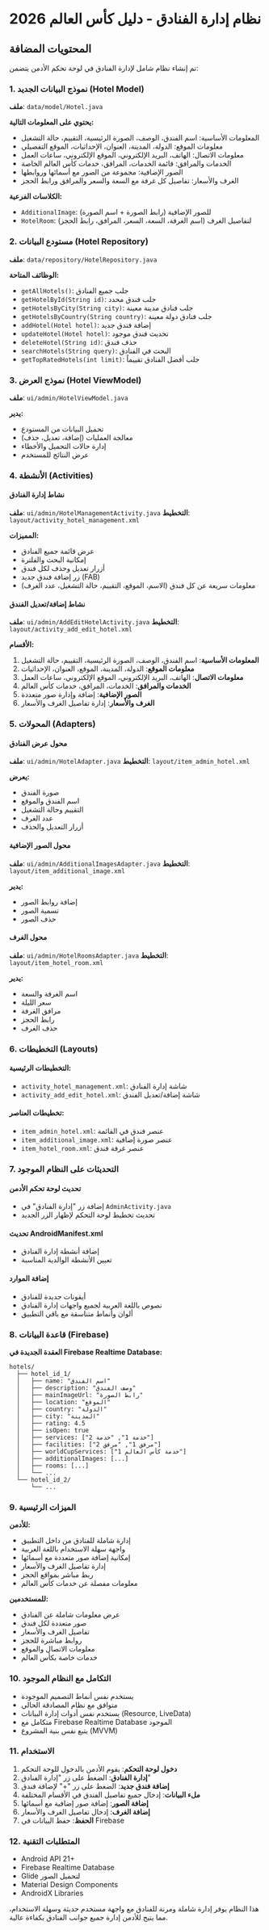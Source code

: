 # نظام إدارة الفنادق - دليل كأس العالم 2026

## المحتويات المضافة

تم إنشاء نظام شامل لإدارة الفنادق في لوحة تحكم الأدمن يتضمن:

### 1. نموذج البيانات الجديد (Hotel Model)

**ملف**: `data/model/Hotel.java`

**يحتوي على المعلومات التالية:**
- المعلومات الأساسية: اسم الفندق، الوصف، الصورة الرئيسية، التقييم، حالة التشغيل
- معلومات الموقع: الدولة، المدينة، العنوان، الإحداثيات، الموقع التفصيلي
- معلومات الاتصال: الهاتف، البريد الإلكتروني، الموقع الإلكتروني، ساعات العمل
- الخدمات والمرافق: قائمة الخدمات، المرافق، خدمات كأس العالم الخاصة
- الصور الإضافية: مجموعة من الصور مع أسمائها وروابطها
- الغرف والأسعار: تفاصيل كل غرفة مع السعة والسعر والمرافق ورابط الحجز

**الكلاسات الفرعية:**
- `AdditionalImage`: للصور الإضافية (رابط الصورة + اسم الصورة)
- `HotelRoom`: لتفاصيل الغرف (اسم الغرفة، السعة، السعر، المرافق، رابط الحجز)

### 2. مستودع البيانات (Hotel Repository)

**ملف**: `data/repository/HotelRepository.java`

**الوظائف المتاحة:**
- `getAllHotels()`: جلب جميع الفنادق
- `getHotelById(String id)`: جلب فندق محدد
- `getHotelsByCity(String city)`: جلب فنادق مدينة معينة
- `getHotelsByCountry(String country)`: جلب فنادق دولة معينة
- `addHotel(Hotel hotel)`: إضافة فندق جديد
- `updateHotel(Hotel hotel)`: تحديث فندق موجود
- `deleteHotel(String id)`: حذف فندق
- `searchHotels(String query)`: البحث في الفنادق
- `getTopRatedHotels(int limit)`: جلب أفضل الفنادق تقييماً

### 3. نموذج العرض (Hotel ViewModel)

**ملف**: `ui/admin/HotelViewModel.java`

**يدير:**
- تحميل البيانات من المستودع
- معالجة العمليات (إضافة، تعديل، حذف)
- إدارة حالات التحميل والأخطاء
- عرض النتائج للمستخدم

### 4. الأنشطة (Activities)

#### نشاط إدارة الفنادق
**ملف**: `ui/admin/HotelManagementActivity.java`
**التخطيط**: `layout/activity_hotel_management.xml`

**المميزات:**
- عرض قائمة جميع الفنادق
- إمكانية البحث والفلترة
- أزرار تعديل وحذف لكل فندق
- زر إضافة فندق جديد (FAB)
- معلومات سريعة عن كل فندق (الاسم، الموقع، التقييم، حالة التشغيل، عدد الغرف)

#### نشاط إضافة/تعديل الفندق
**ملف**: `ui/admin/AddEditHotelActivity.java`
**التخطيط**: `layout/activity_add_edit_hotel.xml`

**الأقسام:**
1. **المعلومات الأساسية**: اسم الفندق، الوصف، الصورة الرئيسية، التقييم، حالة التشغيل
2. **معلومات الموقع**: الدولة، المدينة، الموقع، العنوان، الإحداثيات
3. **معلومات الاتصال**: الهاتف، البريد الإلكتروني، الموقع الإلكتروني، ساعات العمل
4. **الخدمات والمرافق**: الخدمات، المرافق، خدمات كأس العالم
5. **الصور الإضافية**: إضافة وإدارة صور متعددة
6. **الغرف والأسعار**: إدارة تفاصيل الغرف والأسعار

### 5. المحولات (Adapters)

#### محول عرض الفنادق
**ملف**: `ui/admin/HotelAdapter.java`
**التخطيط**: `layout/item_admin_hotel.xml`

**يعرض:**
- صورة الفندق
- اسم الفندق والموقع
- التقييم وحالة التشغيل
- عدد الغرف
- أزرار التعديل والحذف

#### محول الصور الإضافية
**ملف**: `ui/admin/AdditionalImagesAdapter.java`
**التخطيط**: `layout/item_additional_image.xml`

**يدير:**
- إضافة روابط الصور
- تسمية الصور
- حذف الصور

#### محول الغرف
**ملف**: `ui/admin/HotelRoomsAdapter.java`
**التخطيط**: `layout/item_hotel_room.xml`

**يدير:**
- اسم الغرفة والسعة
- سعر الليلة
- مرافق الغرفة
- رابط الحجز
- حذف الغرف

### 6. التخطيطات (Layouts)

#### التخطيطات الرئيسية:
- `activity_hotel_management.xml`: شاشة إدارة الفنادق
- `activity_add_edit_hotel.xml`: شاشة إضافة/تعديل الفندق

#### تخطيطات العناصر:
- `item_admin_hotel.xml`: عنصر فندق في القائمة
- `item_additional_image.xml`: عنصر صورة إضافية
- `item_hotel_room.xml`: عنصر غرفة فندق

### 7. التحديثات على النظام الموجود

#### تحديث لوحة تحكم الأدمن
- إضافة زر "إدارة الفنادق" في `AdminActivity.java`
- تحديث تخطيط لوحة التحكم لإظهار الزر الجديد

#### تحديث AndroidManifest.xml
- إضافة أنشطة إدارة الفنادق
- تعيين الأنشطة الوالدية المناسبة

#### إضافة الموارد
- أيقونات جديدة للفنادق
- نصوص باللغة العربية لجميع واجهات إدارة الفنادق
- ألوان وأنماط متناسقة مع باقي التطبيق

### 8. قاعدة البيانات (Firebase)

**العقدة الجديدة في Firebase Realtime Database:**
```
hotels/
  ├── hotel_id_1/
  │   ├── name: "اسم الفندق"
  │   ├── description: "وصف الفندق"
  │   ├── mainImageUrl: "رابط الصورة"
  │   ├── location: "الموقع"
  │   ├── country: "الدولة"
  │   ├── city: "المدينة"
  │   ├── rating: 4.5
  │   ├── isOpen: true
  │   ├── services: ["خدمة 1", "خدمة 2"]
  │   ├── facilities: ["مرفق 1", "مرفق 2"]
  │   ├── worldCupServices: ["خدمة كأس العالم 1"]
  │   ├── additionalImages: [...]
  │   ├── rooms: [...]
  │   └── ...
  └── hotel_id_2/
      └── ...
```

### 9. الميزات الرئيسية

**للأدمن:**
- إدارة شاملة للفنادق من داخل التطبيق
- واجهة سهلة الاستخدام باللغة العربية
- إمكانية إضافة صور متعددة مع أسمائها
- إدارة تفاصيل الغرف والأسعار
- ربط مباشر بمواقع الحجز
- معلومات مفصلة عن خدمات كأس العالم

**للمستخدمين:**
- عرض معلومات شاملة عن الفنادق
- صور متعددة لكل فندق
- تفاصيل الغرف والأسعار
- روابط مباشرة للحجز
- معلومات الاتصال والموقع
- خدمات خاصة بكأس العالم

### 10. التكامل مع النظام الموجود

- يستخدم نفس أنماط التصميم الموجودة
- متوافق مع نظام المصادقة الحالي
- يستخدم نفس أدوات إدارة البيانات (Resource, LiveData)
- متكامل مع Firebase Realtime Database الموجود
- يتبع نفس بنية المشروع (MVVM)

### 11. الاستخدام

1. **دخول لوحة التحكم**: يقوم الأدمن بالدخول للوحة التحكم
2. **إدارة الفنادق**: الضغط على زر "إدارة الفنادق"
3. **إضافة فندق جديد**: الضغط على زر "+" لإضافة فندق
4. **ملء البيانات**: إدخال جميع تفاصيل الفندق في الأقسام المختلفة
5. **إضافة الصور**: إضافة صور إضافية مع أسمائها
6. **إضافة الغرف**: إدخال تفاصيل الغرف والأسعار
7. **الحفظ**: حفظ البيانات في Firebase

### 12. المتطلبات التقنية

- Android API 21+
- Firebase Realtime Database
- Glide لتحميل الصور
- Material Design Components
- AndroidX Libraries

هذا النظام يوفر إدارة شاملة ومرنة للفنادق مع واجهة مستخدم حديثة وسهلة الاستخدام، مما يتيح للأدمن إدارة جميع جوانب الفنادق بكفاءة عالية.
